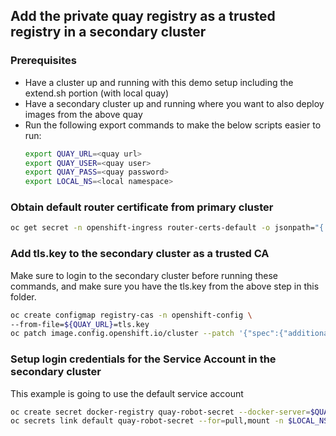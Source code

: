 ## Add the private quay registry as a trusted registry in a secondary cluster
### Prerequisites
- Have a cluster up and running with this demo setup including the extend.sh portion (with local quay)
- Have a secondary cluster up and running where you want to also deploy images from the above quay
- Run the following export commands to make the below scripts easier to run:
  ```bash
  export QUAY_URL=<quay url>
  export QUAY_USER=<quay user>
  export QUAY_PASS=<quay password>
  export LOCAL_NS=<local namespace>
  ```
### Obtain default router certificate from primary cluster
```bash
oc get secret -n openshift-ingress router-certs-default -o jsonpath="{.data['tls\.crt']}" | base64 -d > tls.key
```
### Add tls.key to the secondary cluster as a trusted CA
Make sure to login to the secondary cluster before running these commands, and make sure you have the tls.key
from the above step in this folder.
```bash
oc create configmap registry-cas -n openshift-config \
--from-file=${QUAY_URL}=tls.key
oc patch image.config.openshift.io/cluster --patch '{"spec":{"additionalTrustedCA":{"name":"registry-cas"}}}' --type=merge
```

### Setup login credentials for the Service Account in the secondary cluster
This example is going to use the default service account
```bash
oc create secret docker-registry quay-robot-secret --docker-server=$QUAY_URL --docker-username=$QUAY_USER --docker-password=$QUAY_PASS -n $LOCAL_NS
oc secrets link default quay-robot-secret --for=pull,mount -n $LOCAL_NS
```
